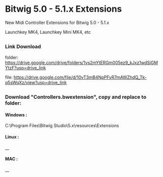 # Bitwig 5.0 - 5.1.x Extensions

New Midi Controller Extensions for Bitwig 5.0 - 5.1.x

Launchkey MK4, Launchkey Mini MK4, etc

##
### Link Download

folder:
https://drive.google.com/drive/folders/1vs2mYtERGm005ez9_kJxz1wdSiGMYtzF?usp=drive_link

file:
https://drive.google.com/file/d/10vT3mB4NpPFyR7mAWZhdQ_Tk-q5sWqXz/view?usp=drive_link

##


### Download "Controllers.bwextension", copy and replace to folder:

#### Windows :
C:\Program Files\Bitwig Studio\5.x\resources\Extensions

#### Linux :
__

#### MAC :
__
